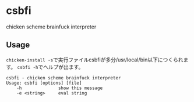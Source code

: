 # csbfi

chicken scheme brainfuck interpreter

## Usage

`chicken-install -s`で実行ファイルcsbfiが多分/usr/local/bin以下につくられます。
`csbfi -h`でヘルプが出ます。

~~~~~
csbfi - chicken scheme brainfuck interpreter
Usage: csbfi [options] [file]
    -h              show this message
    -e <string>     eval string
~~~~~

